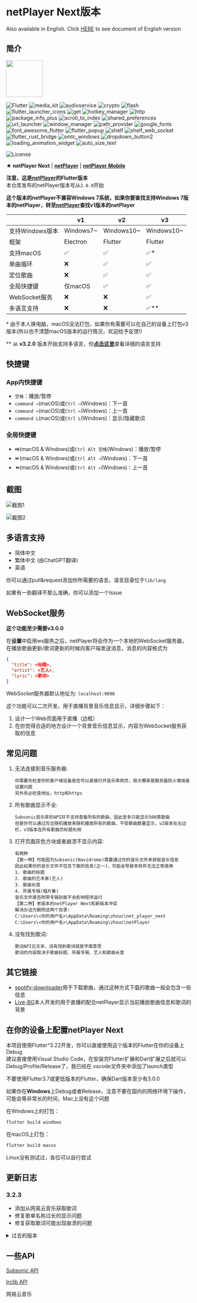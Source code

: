 # netPlayer Next版本

Also available  in English. Click [HERE](/documents/en.md) to see document of English version

## 简介

<img src="assets/icon.png" width="100px">

![Flutter](https://img.shields.io/badge/Flutter-3.19-blue?logo=Flutter)
![media_kit](https://img.shields.io/badge/media_kit-1.1.10-yellow)
![audioservice](https://img.shields.io/badge/audio_service-0.18.12-green)
![crypto](https://img.shields.io/badge/crypto-3.0.3-lightblue)
![flash](https://img.shields.io/badge/flash-3.1.0-lightyellow)
![flutter_launcher_icons](https://img.shields.io/badge/flutter_launcher_icons-0.13.1-purple)
![get](https://img.shields.io/badge/get-4.6.6-red)
![hotkey_manager](https://img.shields.io/badge/hotkey_manager-0.2.0-white)
![http](https://img.shields.io/badge/http-1.2.1-orange)
![package_info_plus](https://img.shields.io/badge/package_info_plus-4.2.0-pink)
![scroll_to_index](https://img.shields.io/badge/scroll_to_index-3.0.1-green)
![shared_preferences](https://img.shields.io/badge/shared_preferences-2.2.2-lightgreen)
![url_launcher](https://img.shields.io/badge/url_launcher-6.2.5-lightblue)
![window_manager](https://img.shields.io/badge/window_manager-0.3.8-darkgreen)
![path_provider](https://img.shields.io/badge/path_provider-2.1.2-orange)
![google_fonts](https://img.shields.io/badge/google_fonts-6.2.1-blue)
![font_awesome_flutter](https://img.shields.io/badge/font_awesome_flutter-10.7.0-green)
![flutter_popup](https://img.shields.io/badge/flutter_popup-3.3.0-lightblue)
![shelf](https://img.shields.io/badge/shelf-1.4.1-lightyellow)
![shelf_web_socket](https://img.shields.io/badge/shelf_web_socket-1.0.2-purple)
![flutter_rust_bridge](https://img.shields.io/badge/flutter_rust_bridge-1.72.1-red)
![smtc_windows](https://img.shields.io/badge/smtc_windows-0.1.2-white)
![dropdown_button2](https://img.shields.io/badge/dropdown_button2-2.3.9-orange)
![loading_animation_widget](https://img.shields.io/badge/loading_animation_widget-1.2.1-pink)
![auto_size_text](https://img.shields.io/badge/auto_size_text-3.0.0-green)

![License](https://img.shields.io/badge/License-MIT-dark_green)

**★ netPlayer Next** | [**netPlayer**](https://github.com/Zhoucheng133/net-player) | [**netPlayer Mobile**](https://github.com/Zhoucheng133/netPlayer-Mobile)

**注意，这是[netPlayer](https://github.com/Zhoucheng133/net-player)的Flutter版本**  
本仓库发布的netPlayer版本号从`2.0.0`开始

**这个版本的netPlayer不兼容Windows 7系统，如果你要查找支持Windows 7版本的netPlayer，转至[netPlayer](https://github.com/Zhoucheng133/net-player)查找v1版本的netPlayer**

||v1|v2|v3|
|-|-|-|-|
|支持Windows版本|Windows7~|Windows10~|Windows10~|
|框架|Electron|Flutter|Flutter
|支持macOS|✅|✅|✅*|
|单曲循环|❌|✅|✅|
|定位歌曲|❌|✅|✅|
|全局快捷键|仅macOS|✅|✅|
|WebSocket服务|❌|❌|✅|
|多语言支持|❌|❌|✅**|

\* 由于本人换电脑，macOS没法打包，如果你有需要可以在自己的设备上打包v3版本(所以也不清楚macOS版本的运行情况，欢迎给予反馈!)

\*\* 从 **v3.2.0** 版本开始支持多语言，你[**点击这里**](#多语言支持)查看详细的语言支持

## 快捷键

### App内快捷键
- `空格`：播放/暂停
- `command →`(macOS)或`Ctrl →`(Windows)：下一首
- `command ←`(macOS)或`Ctrl ←`(Windows)：上一首
- `command L`(macOS)或`Ctrl L`(Windows)：显示/隐藏歌词

### 全局快捷键
- ⏯️(macOS & Windows)或`Ctrl Alt 空格`(Windows)：播放/暂停
- ⏩(macOS & Windows)或`Ctrl Alt →`(Windows)：下一首
- ⏪(macOS & Windows)或`Ctrl Alt ←`(Windows)：上一首

## 截图

![截图1](demo/demo1.png)

![截图2](demo/demo2.png)

## 多语言支持

- 简体中文
- 繁体中文 (由ChatGPT翻译)
- 英语

你可以通过pull&request添加你所需要的语言。语言目录位于`lib/lang`

如果有一些翻译不那么准确，你可以添加一个Issue

## WebSocket服务

**这个功能至少需要v3.0.0**

在**设置**中启用ws服务之后，netPlayer将会作为一个本地的WebSocket服务器，在播放歌曲更新/歌词更新的时候向客户端发送消息，消息的内容格式为
```json
{
  "title": <标题>,
  "artist": <艺人>,
  "lyric": <歌词>
}
```

WebSocket服务器默认地址为: `localhost:9098`

这个功能可以二次开发，用于直播背景音乐信息显示，详细步骤如下：
1. 设计一个Web页面用于直播（边框）
2. 在你觉得合适的地方设计一个背景音乐信息显示，内容为WebSocket服务获取的信息

## 常见问题
1. 无法连接到音乐服务器:
   ```
   你需要先检查你的客户端设备是否可以直接打开音乐库网页，很大概率是服务器防火墙或者设置问题
   另外务必检查地址，http和https
   ```
2. 所有歌曲显示不全: 
   ```
   Subsonic音乐库的API并不支持查看所有的歌曲，因此至多只能显示500首歌曲
   但是你可以通过完全随机播放来随机播放所有的歌曲，不受歌曲数量显示，v2版本在左边栏，v3版本在所有歌曲页标题右侧
   ```
3. 打开页面灰色方块或者崩溃不显示内容:
   ```
   有两种
   【第一种】可能因为Subsonic(Navidrome)需要通过你的音乐文件来获取音乐信息
   因此如果你的音乐文件不包含下面的信息(之一)，可能会导致本软件无法正常使用
   1. 歌曲的标题
   2. 歌曲的艺术家(艺人)
   3. 歌曲长度
   4. 所属专辑(唱片集)
   音乐文件是否附带专辑封面不会影响程序运行
   【第二种】老版本的netPlayer Next和新版本冲突
   解决办法为删除这两个目录:
   C:\Users\<你的用户名>\AppData\Roaming\zhouc\net_player_next
   C:\Users\<你的用户名>\AppData\Roaming\zhouc\netPlayer
   ```
4. 没有找到歌词:
   ```
   歌词API见文末，没有找到歌词就是字面意思
   歌词的内容取决于歌曲标题、所属专辑、艺人和歌曲长度
   ```
   

## 其它链接

- [spotify-downloader](https://github.com/spotDL/spotify-downloader)用于下载歌曲，通过这种方式下载的歌曲一般会包含一些信息
- [Live-BG](https://github.com/Zhoucheng133/Live-BG)本人开发的用于直播的配合netPlayer显示当前播放歌曲信息和歌词的背景

## 在你的设备上配置netPlayer Next

本项目使用Flutter^3.22开发，你可以直接使用这个版本的Flutter在你的设备上Debug  
建议直接使用Visual Studio Code，在安装完Flutter扩展和Dart扩展之后就可以Debug/Profile/Release了，我已经在.vscode文件夹中添加了launch类型

不要使用Flutter3.7或更低版本的Flutter，确保Dart版本至少有3.0.0

如果你在**Windows**上Debug或者Release，注意不要在国内的网络环境下操作，可能会等非常长的时间，Mac上没有这个问题

在Windows上的打包：
```bash
flutter build windows
```

在macOS上打包：
```bash
flutter build macos
```

Linux没有测试过，各位可以自行尝试

## 更新日志

### 3.2.3
- 添加从网易云音乐获取歌词
- 修复歌单名称过长的显示问题
- 修复获取歌词可能出现崩溃的问题

<details>
<summary>过去的版本</summary>

### 3.2.2 (2024/8/29)
- 修复翻译缺失
- 修复进度条闪烁的问题
- 提高了一些性能
- 改进一些英文翻译

### 3.2.1 (2024/8/6)
- 修复一个弹窗问题
- 修复注销出错的问题

### 3.2.0 (2024/8/4)
- 添加多语言支持
- 修复一些提示的错误文本
- 改进一些动画

### 3.1.5 (2024/7/30)
- 解决Windows下图标模糊的问题

### 3.1.4 (2024/7/29)
- 添加刷新音乐库的功能

### 3.1.3 (2024/7/25)
- 添加一些鼠标移动到图标的提示
- 添加歌曲超出API范围的提示
- 添加本地化支持
- 修复当没有喜欢的歌曲时加载错误

### 3.1.2 (2024/7/21)
- 添加了可以自定义ws服务端口的功能
- 添加了ws服务端口冲突的提示
- 解决了在连接服务器失败卡住的问题
- 解决了ws服务端口冲突崩溃的问题

### 3.1.1 (2024/7/2)
- 解决错误的用户名或者密码登录崩溃的问题

### 3.1.0 (2024/6/28)
- 添加从歌曲跳转到艺人和专辑的菜单
- 添加了Windows的音频控制模块，现在你可以使用Windows上的音频控制了

原有的全局快捷键也可以一样使用

### 3.0.2 (2024/6/25)
- 修复在输入框输入空格触发快捷键的问题

### 3.0.1 (2024/6/21)
- 隐藏了一些无效按钮
- 搜索框自动清空结果

### 3.0.0 (2024/6/20)
- 重构了整个软件，现在看起来更加美观
- 大幅提高了运行效率
- 添加了ws服务功能
- 添加了音量调节功能
- 添加了歌曲界面艺人显示
- 现在搜索不区分大小写了
- 改进了搜索逻辑
- 修复软件信息在Windows下的显示问题
- 修复歌单为0时添加歌单崩溃的问题
- 修复歌单发生变化时的定位问题

### 2.0.7 (2024/5/12) 【仅对Windows版本的更新】
- 添加全局快捷键
- 添加是否添加全局快捷键的开关

### 2.0.6 (2024/3/28)
- 添加显示/隐藏歌词的快捷键
- 添加Windows上切换歌曲的快捷键
- 修复macOS系统上点击菜单无效的问题

### 2.0.5 (2024/3/18)
- 添加了托盘功能和Windows上的关闭隐藏窗口的功能
- 修复没有登录时歌曲操作的问题

### 2.0.4 (补充更新) (2024/3/10)
- 添加清理封面图片缓存的功能(macOS系统)
- 添加在Windows上Debug的配置开发条件

### 2.0.4 (2024/3/9)
- ~~现在可以复制一些文本~~
- 修复没有进入歌词第一句时的滚动状态问题
- 修复无法在文本框输入空格的问题
- 本地化一些系统控件语言

### 2.0.3 (2024/3/7)
- 修复歌词滚动问题
- 修复macOS语言问题
- 修复macOS从菜单切换页面的问题

### 2.0.2 (2024/3/6)
- 统一Windows和macOS一些组件
- 修复运行在Windows系统上稳定性的问题
- 修复进度条崩溃的问题
- 提高了程序运行效率

### 2.0.1 (2024/2/28)
- 恢复全局搜索功能
- 恢复检查更新功能
- 恢复歌词显示功能
- 修复窗口没有聚焦的问题
- 修复播放栏信息显示问题
- 修复播放栏封面图片圆角问题
- 修复定位图标是否可用没有区分的问题
- 修复Windows上窗口按钮图标错误的问题

### 2.0.0 Beta (2024/2/26)
- 使用Flutter重构了整个项目
- 添加单曲循环播放模式
- 添加记住播放模式功能
- 添加了歌曲项中右键菜单
- 改进歌曲显示的布局
- 改进滚动到播放歌曲
- 🚫全局搜索功能暂时无法使用
- 🚫检查更新功能暂时无法使用
- 🚫Windows版隐藏到状态栏暂时无法使用
- 🚫歌词功能暂时无法使用
</details>

## 一些API

[Subsonic API](http://www.subsonic.org/pages/api.jsp)

[lrclib API](https://lrclib.net/docs)

网易云音乐